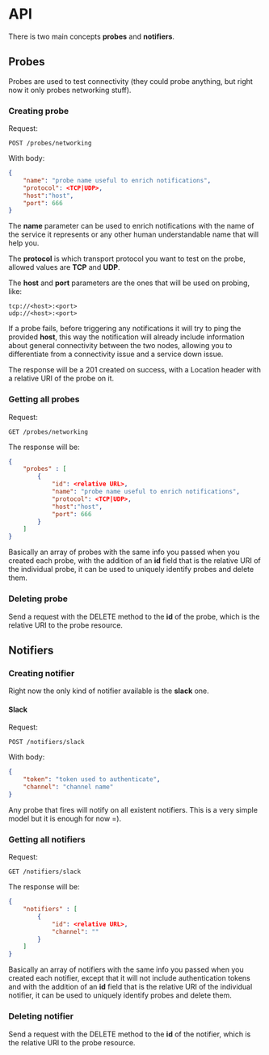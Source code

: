 # API

There is two main concepts **probes** and **notifiers**.

## Probes

Probes are used to test connectivity (they could probe
anything, but right now it only probes networking stuff).

### Creating probe

Request:

```
POST /probes/networking
```

With body:

```json
{
    "name": "probe name useful to enrich notifications",
    "protocol": <TCP|UDP>,
    "host":"host",
    "port": 666
}
```

The **name** parameter can be used to enrich notifications with the
name of the service it represents or any other human understandable
name that will help you.

The **protocol** is which transport protocol you want to test
on the probe, allowed values are **TCP** and **UDP**.

The **host** and **port** parameters are the ones that will be
used on probing, like:

```
tcp://<host>:<port>
udp://<host>:<port>
```

If a probe fails, before triggering any notifications it will
try to ping the provided **host**, this way the notification will
already include information about general connectivity between
the two nodes, allowing you to differentiate from a connectivity
issue and a service down issue.

The response will be a 201 created on success, with a Location
header with a relative URI of the probe on it.

### Getting all probes

Request:

```
GET /probes/networking
```

The response will be:

```json
{
    "probes" : [
        {
            "id": <relative URL>,
            "name": "probe name useful to enrich notifications",
            "protocol": <TCP|UDP>,
            "host":"host",
            "port": 666
        }
    ]
}
```

Basically an array of probes with the same info you passed when
you created each probe, with the addition of an **id** field that is
the relative URI of the individual probe, it can be used to uniquely
identify probes and delete them.

### Deleting probe

Send a request with the DELETE method to the **id** of the probe,
which is the relative URI to the probe resource.

## Notifiers

### Creating notifier

Right now the only kind of notifier available is the **slack** one.

#### Slack

Request:

```
POST /notifiers/slack
```

With body:

```json
{
    "token": "token used to authenticate",
    "channel": "channel name"
}
```

Any probe that fires will notify on all existent notifiers.
This is a very simple model but it is enough for now =).

### Getting all notifiers

Request:

```
GET /notifiers/slack
```

The response will be:

```json
{
    "notifiers" : [
        {
            "id": <relative URL>,
            "channel": ""
        }
    ]
}
```

Basically an array of notifiers with the same info you passed when
you created each notifier, except that it will not include authentication
tokens and with the addition of an **id** field that is
the relative URI of the individual notifier, it can be used to uniquely
identify probes and delete them.

### Deleting notifier

Send a request with the DELETE method to the **id** of the notifier,
which is the relative URI to the probe resource.
